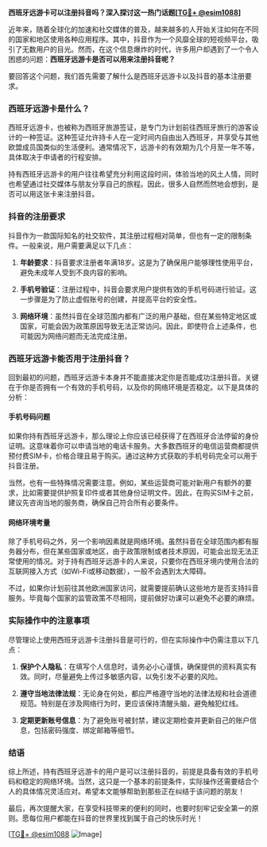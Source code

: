 **西班牙远游卡可以注册抖音吗？深入探讨这一热门话题[[TG💪+ @esim1088](https://t.me/s/esim1088)]**

近年来，随着全球化的加速和社交媒体的普及，越来越多的人开始关注如何在不同的国家和地区使用各种应用程序。其中，抖音作为一个风靡全球的短视频平台，吸引了无数用户的目光。然而，在这个信息爆炸的时代，许多用户却遇到了一个令人困惑的问题：**西班牙远游卡是否可以用来注册抖音呢？**

要回答这个问题，我们首先需要了解什么是西班牙远游卡以及抖音的基本注册要求。

### 西班牙远游卡是什么？

西班牙远游卡，也被称为西班牙旅游签证，是专门为计划前往西班牙旅行的游客设计的一种签证。这种签证允许持卡人在一定时间内自由出入西班牙，并享受与其他欧盟成员国类似的生活便利。通常情况下，远游卡的有效期为几个月至一年不等，具体取决于申请者的行程安排。

持有西班牙远游卡的用户往往希望充分利用这段时间，体验当地的风土人情，同时也希望通过社交媒体与朋友分享自己的旅程。因此，很多人自然而然地会想到，是否可以用这张卡来注册抖音。

### 抖音的注册要求

抖音作为一款国际知名的社交软件，其注册过程相对简单，但也有一定的限制条件。一般来说，用户需要满足以下几点：

1. **年龄要求**：抖音要求注册者年满18岁。这是为了确保用户能够理性使用平台，避免未成年人受到不良内容的影响。
   
2. **手机号验证**：注册过程中，抖音会要求用户提供有效的手机号码进行验证。这一步骤是为了防止虚假账号的创建，并提高平台的安全性。

3. **网络环境**：虽然抖音在全球范围内都有广泛的用户基础，但在某些特定地区或国家，可能会因为政策原因导致无法正常访问。因此，即使符合上述条件，也可能因为网络问题而无法完成注册。

### 西班牙远游卡能否用于注册抖音？

回到最初的问题，西班牙远游卡本身并不能直接决定你是否能成功注册抖音。关键在于你是否拥有一个有效的手机号码，以及你的网络环境是否稳定。以下是具体的分析：

#### 手机号码问题

如果你持有西班牙远游卡，那么理论上你应该已经获得了在西班牙合法停留的身份证明。这意味着你可以申请当地的电话卡服务。大多数西班牙的电信运营商都提供预付费SIM卡，价格合理且易于购买。通过这种方式获取的手机号码完全可以用于抖音注册。

当然，也有一些特殊情况需要注意。例如，某些运营商可能对新用户有额外的要求，比如需要提供护照复印件或者其他身份证明文件。因此，在购买SIM卡之前，建议先咨询当地的服务商，确保自己符合所有必要条件。

#### 网络环境考量

除了手机号码之外，另一个影响因素就是网络环境。虽然抖音在全球范围内都有服务器分布，但在某些国家或地区，由于政策限制或者技术原因，可能会出现无法正常使用的情况。对于持有西班牙远游卡的人来说，只要你在西班牙境内使用合法的互联网接入方式（如Wi-Fi或移动数据），一般不会遇到太大障碍。

不过，如果你计划前往其他欧洲国家访问，就需要提前确认这些地方是否支持抖音服务。毕竟每个国家的监管政策不尽相同，提前做好功课可以避免不必要的麻烦。

### 实际操作中的注意事项

尽管理论上使用西班牙远游卡注册抖音是可行的，但在实际操作中仍需注意以下几点：

1. **保护个人隐私**：在填写个人信息时，请务必小心谨慎，确保提供的资料真实有效。同时，尽量避免上传过多敏感内容，以免引发不必要的风险。

2. **遵守当地法律法规**：无论身在何处，都应严格遵守当地的法律法规和社会道德规范。特别是在涉及网络行为时，更应该保持清醒头脑，避免触犯红线。

3. **定期更新账号信息**：为了避免账号被封禁，建议定期检查并更新自己的账户信息，包括密码强度、绑定邮箱等细节。

### 结语

综上所述，持有西班牙远游卡的用户是可以注册抖音的，前提是具备有效的手机号码和稳定的网络环境。当然，这只是一个基本的前提条件，实际操作还需要结合个人的具体情况灵活应对。希望本文能够帮助到那些正在纠结于该问题的朋友！

最后，再次提醒大家，在享受科技带来的便利的同时，也要时刻牢记安全第一的原则。愿每位用户都能在抖音的世界里找到属于自己的快乐时光！

[[TG💪+ @esim1088](https://t.me/s/esim1088) ![Image](https://i.postimg.cc/4NQfJmqS/Snipaste-2025-05-13-00-14-12.png)]